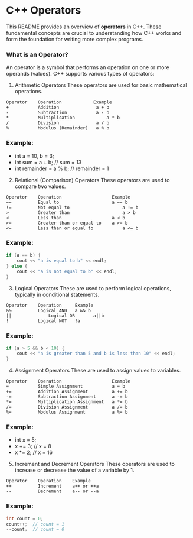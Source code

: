 # C++ Operators
This README provides an overview of **operators** in C++. These fundamental concepts are crucial to understanding how C++ works and form the foundation for writing more complex programs.

### What is an Operator?
An operator is a symbol that performs an operation on one or more operands (values). C++ supports various types of operators:

1. Arithmetic Operators
These operators are used for basic mathematical operations.
```
Operator	Operation	         Example
+	        Addition	          a + b
-	        Subtraction	          a - b
*	        Multiplication	          a * b
/	        Division	          a / b
%	        Modulus (Remainder)	  a % b
```

### Example:
- int a = 10, b = 3;
- int sum = a + b;       // sum = 13
- int remainder = a % b; // remainder = 1

2. Relational (Comparison) Operators
These operators are used to compare two values.
```
Operator	Operation	                Example
==	        Equal to	                a == b
!=	        Not equal to	                a != b
>	        Greater than	                a > b
<	        Less than	                a < b
>=	        Greater than or equal to	a >= b
<=	        Less than or equal to	        a <= b
```

### Example:
```cpp
if (a == b) {
    cout << "a is equal to b" << endl;
} else {
    cout << "a is not equal to b" << endl;
}
```

3. Logical Operators
These are used to perform logical operations, typically in conditional statements.
```
Operator	Operation	  Example
&&	        Logical AND	  a && b
||              Logical OR       a||b
!	        Logical NOT	  !a
```

### Example:
```cpp
if (a > 5 && b < 10) {
    cout << "a is greater than 5 and b is less than 10" << endl;
}
```

4. Assignment Operators
These are used to assign values to variables.
```
Operator	Operation	                Example
=	        Simple Assignment	        a = b
+=	        Addition Assignment	        a += b
-=	        Subtraction Assignment	    a -= b
*=	        Multiplication Assignment	a *= b
/=	        Division Assignment     	a /= b
%=	        Modulus Assignment	        a %= b
```

### Example:
- int x = 5;
- x += 3;  // x = 8
- x *= 2;  // x = 16

5. Increment and Decrement Operators
These operators are used to increase or decrease the value of a variable by 1.
```
Operator	Operation	 Example
++	        Increment	 a++ or ++a
--	        Decrement	 a-- or --a
```

### Example:
```cpp
int count = 0;
count++;  // count = 1
--count;  // count = 0
```
